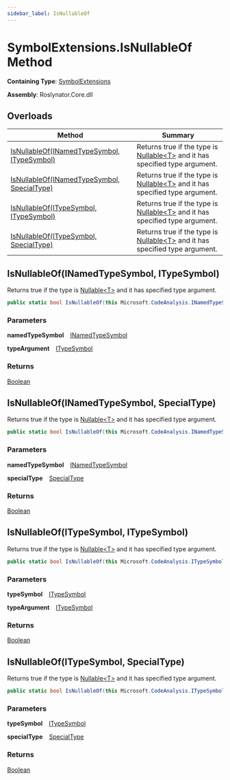 ```yaml
---
sidebar_label: IsNullableOf
---
```


# SymbolExtensions\.IsNullableOf Method

**Containing Type**: [SymbolExtensions](../index.md)

**Assembly**: Roslynator\.Core\.dll

## Overloads

| Method | Summary |
| ------ | ------- |
| [IsNullableOf(INamedTypeSymbol, ITypeSymbol)](#Roslynator_SymbolExtensions_IsNullableOf_Microsoft_CodeAnalysis_INamedTypeSymbol_Microsoft_CodeAnalysis_ITypeSymbol_) | Returns true if the type is [Nullable&lt;T&gt;](https://docs.microsoft.com/en-us/dotnet/api/system.nullable-1) and it has specified type argument\. |
| [IsNullableOf(INamedTypeSymbol, SpecialType)](#Roslynator_SymbolExtensions_IsNullableOf_Microsoft_CodeAnalysis_INamedTypeSymbol_Microsoft_CodeAnalysis_SpecialType_) | Returns true if the type is [Nullable&lt;T&gt;](https://docs.microsoft.com/en-us/dotnet/api/system.nullable-1) and it has specified type argument\. |
| [IsNullableOf(ITypeSymbol, ITypeSymbol)](#Roslynator_SymbolExtensions_IsNullableOf_Microsoft_CodeAnalysis_ITypeSymbol_Microsoft_CodeAnalysis_ITypeSymbol_) | Returns true if the type is [Nullable&lt;T&gt;](https://docs.microsoft.com/en-us/dotnet/api/system.nullable-1) and it has specified type argument\. |
| [IsNullableOf(ITypeSymbol, SpecialType)](#Roslynator_SymbolExtensions_IsNullableOf_Microsoft_CodeAnalysis_ITypeSymbol_Microsoft_CodeAnalysis_SpecialType_) | Returns true if the type is [Nullable&lt;T&gt;](https://docs.microsoft.com/en-us/dotnet/api/system.nullable-1) and it has specified type argument\. |

## IsNullableOf\(INamedTypeSymbol, ITypeSymbol\) <a id="Roslynator_SymbolExtensions_IsNullableOf_Microsoft_CodeAnalysis_INamedTypeSymbol_Microsoft_CodeAnalysis_ITypeSymbol_"></a>

  
Returns true if the type is [Nullable&lt;T&gt;](https://docs.microsoft.com/en-us/dotnet/api/system.nullable-1) and it has specified type argument\.

```csharp
public static bool IsNullableOf(this Microsoft.CodeAnalysis.INamedTypeSymbol namedTypeSymbol, Microsoft.CodeAnalysis.ITypeSymbol typeArgument)
```

### Parameters

**namedTypeSymbol** &ensp; [INamedTypeSymbol](https://docs.microsoft.com/en-us/dotnet/api/microsoft.codeanalysis.inamedtypesymbol)

**typeArgument** &ensp; [ITypeSymbol](https://docs.microsoft.com/en-us/dotnet/api/microsoft.codeanalysis.itypesymbol)

### Returns

[Boolean](https://docs.microsoft.com/en-us/dotnet/api/system.boolean)

## IsNullableOf\(INamedTypeSymbol, SpecialType\) <a id="Roslynator_SymbolExtensions_IsNullableOf_Microsoft_CodeAnalysis_INamedTypeSymbol_Microsoft_CodeAnalysis_SpecialType_"></a>

  
Returns true if the type is [Nullable&lt;T&gt;](https://docs.microsoft.com/en-us/dotnet/api/system.nullable-1) and it has specified type argument\.

```csharp
public static bool IsNullableOf(this Microsoft.CodeAnalysis.INamedTypeSymbol namedTypeSymbol, Microsoft.CodeAnalysis.SpecialType specialType)
```

### Parameters

**namedTypeSymbol** &ensp; [INamedTypeSymbol](https://docs.microsoft.com/en-us/dotnet/api/microsoft.codeanalysis.inamedtypesymbol)

**specialType** &ensp; [SpecialType](https://docs.microsoft.com/en-us/dotnet/api/microsoft.codeanalysis.specialtype)

### Returns

[Boolean](https://docs.microsoft.com/en-us/dotnet/api/system.boolean)

## IsNullableOf\(ITypeSymbol, ITypeSymbol\) <a id="Roslynator_SymbolExtensions_IsNullableOf_Microsoft_CodeAnalysis_ITypeSymbol_Microsoft_CodeAnalysis_ITypeSymbol_"></a>

  
Returns true if the type is [Nullable&lt;T&gt;](https://docs.microsoft.com/en-us/dotnet/api/system.nullable-1) and it has specified type argument\.

```csharp
public static bool IsNullableOf(this Microsoft.CodeAnalysis.ITypeSymbol typeSymbol, Microsoft.CodeAnalysis.ITypeSymbol typeArgument)
```

### Parameters

**typeSymbol** &ensp; [ITypeSymbol](https://docs.microsoft.com/en-us/dotnet/api/microsoft.codeanalysis.itypesymbol)

**typeArgument** &ensp; [ITypeSymbol](https://docs.microsoft.com/en-us/dotnet/api/microsoft.codeanalysis.itypesymbol)

### Returns

[Boolean](https://docs.microsoft.com/en-us/dotnet/api/system.boolean)

## IsNullableOf\(ITypeSymbol, SpecialType\) <a id="Roslynator_SymbolExtensions_IsNullableOf_Microsoft_CodeAnalysis_ITypeSymbol_Microsoft_CodeAnalysis_SpecialType_"></a>

  
Returns true if the type is [Nullable&lt;T&gt;](https://docs.microsoft.com/en-us/dotnet/api/system.nullable-1) and it has specified type argument\.

```csharp
public static bool IsNullableOf(this Microsoft.CodeAnalysis.ITypeSymbol typeSymbol, Microsoft.CodeAnalysis.SpecialType specialType)
```

### Parameters

**typeSymbol** &ensp; [ITypeSymbol](https://docs.microsoft.com/en-us/dotnet/api/microsoft.codeanalysis.itypesymbol)

**specialType** &ensp; [SpecialType](https://docs.microsoft.com/en-us/dotnet/api/microsoft.codeanalysis.specialtype)

### Returns

[Boolean](https://docs.microsoft.com/en-us/dotnet/api/system.boolean)

